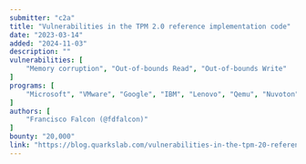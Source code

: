 ```yaml
---
submitter: "c2a"
title: "Vulnerabilities in the TPM 2.0 reference implementation code"
date: "2023-03-14"
added: "2024-11-03"
description: ""
vulnerabilities: [
    "Memory corruption", "Out-of-bounds Read", "Out-of-bounds Write"
]
programs: [
    "Microsoft", "VMware", "Google", "IBM", "Lenovo", "Qemu", "Nuvoton", "Trusted Computing Group", "STMicroelectronics", "Aruba Networks", "CERT/CC", "libtpms"
]
authors: [
    "Francisco Falcon (@fdfalcon)"
]
bounty: "20,000"
link: "https://blog.quarkslab.com/vulnerabilities-in-the-tpm-20-reference-implementation-code.html"
---
```




